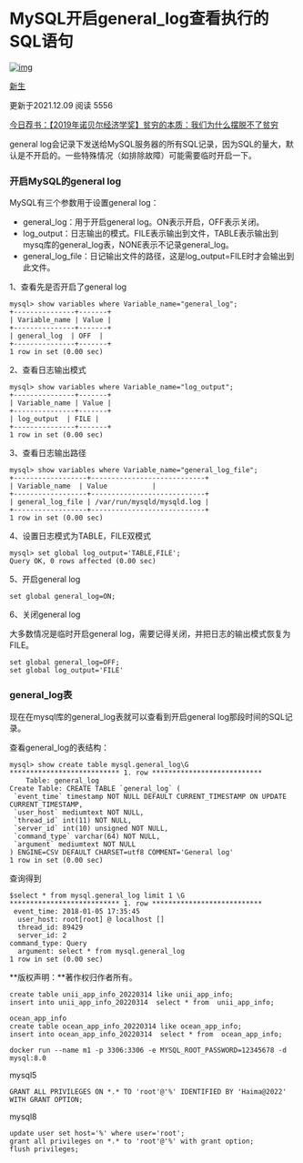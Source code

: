 # MySQL开启general_log查看执行的SQL语句

[![img](https://uimg.majing.io/default/avatar/default.png)](https://devnote.pro/users/1184/posts)

[新生](https://devnote.pro/users/1184/posts) 

更新于2021.12.09 阅读 5556

[今日荐书：【2019年诺贝尔经济学奖】贫穷的本质：我们为什么摆脱不了贫穷](https://union-click.jd.com/jdc?e=&p=AyIGZRprFQEXB1caXBUyVlgNRQQlW1dCFFlQCxxKQgFHRE5XDVULR0UVARcHVxpcFR1LQglGa0EAVXkRWR1zYGxhNVMbZ1lbchZ9PWUOHjdQGF8SBBcGVB5rFQMTBlQcUhABEDdlG1olVHwHVBpaFAMXBFcfaxABFgBSE1gVBCIHURJZFgoXBFYZWhQKIgBVEmtHX0BXHktrJQIRAlUZWhICIgRlK2sVMhE3F3UOQgETDlYbC0IAGwFQHQlCURUPAR5dHQQRA1NIXxRRGzdXGloRCw%3D%3D)

general log会记录下发送给MySQL服务器的所有SQL记录，因为SQL的量大，默认是不开启的。一些特殊情况（如排除故障）可能需要临时开启一下。

### 开启MySQL的general log

MySQL有三个参数用于设置general log：

* general_log：用于开启general log。ON表示开启，OFF表示关闭。
* log_output：日志输出的模式。FILE表示输出到文件，TABLE表示输出到mysq库的general_log表，NONE表示不记录general_log。
* general_log_file：日记输出文件的路径，这是log_output=FILE时才会输出到此文件。

1、查看先是否开启了general log

```plaintext
mysql> show variables where Variable_name="general_log";
+---------------+-------+
| Variable_name | Value |
+---------------+-------+
| general_log  | OFF  |
+---------------+-------+
1 row in set (0.00 sec)
```

2、查看日志输出模式

```plaintext
mysql> show variables where Variable_name="log_output"; 
+---------------+-------+
| Variable_name | Value |
+---------------+-------+
| log_output  | FILE |
+---------------+-------+
1 row in set (0.00 sec)
```

3、查看日志输出路径

```plaintext
mysql> show variables where Variable_name="general_log_file";
+------------------+----------------------------+
| Variable_name  | Value           |
+------------------+----------------------------+
| general_log_file | /var/run/mysqld/mysqld.log |
+------------------+----------------------------+
1 row in set (0.00 sec)
```

4、设置日志模式为TABLE，FILE双模式

```plaintext
mysql> set global log_output='TABLE,FILE';    
Query OK, 0 rows affected (0.00 sec)
```

5、开启general log

```plaintext
set global general_log=ON;
```

6、关闭general log

大多数情况是临时开启general log，需要记得关闭，并把日志的输出模式恢复为FILE。

```plaintext
set global general_log=OFF;
set global log_output='FILE'
```

### general_log表

现在在mysql库的general_log表就可以查看到开启general log那段时间的SQL记录。

查看general_log的表结构：

```plaintext
mysql> show create table mysql.general_log\G
*************************** 1. row ***************************
    Table: general_log
Create Table: CREATE TABLE `general_log` (
 `event_time` timestamp NOT NULL DEFAULT CURRENT_TIMESTAMP ON UPDATE CURRENT_TIMESTAMP,
 `user_host` mediumtext NOT NULL,
 `thread_id` int(11) NOT NULL,
 `server_id` int(10) unsigned NOT NULL,
 `command_type` varchar(64) NOT NULL,
 `argument` mediumtext NOT NULL
) ENGINE=CSV DEFAULT CHARSET=utf8 COMMENT='General log'
1 row in set (0.00 sec)
```

查询得到

```plaintext
$select * from mysql.general_log limit 1 \G
*************************** 1. row ***************************
 event_time: 2018-01-05 17:35:45
  user_host: root[root] @ localhost []
  thread_id: 89429
  server_id: 2
command_type: Query
  argument: select * from mysql.general_log
1 row in set (0.00 sec)
```

**版权声明：**著作权归作者所有。







```
create table unii_app_info_20220314 like unii_app_info;
insert into unii_app_info_20220314  select * from  unii_app_info;

ocean_app_info
create table ocean_app_info_20220314 like ocean_app_info;
insert into ocean_app_info_20220314  select * from  ocean_app_info;
```



```
docker run --name m1 -p 3306:3306 -e MYSQL_ROOT_PASSWORD=12345678 -d mysql:8.0
```

mysql5

```mysql
GRANT ALL PRIVILEGES ON *.* TO 'root'@'%' IDENTIFIED BY 'Haima@2022' WITH GRANT OPTION;
```

mysql8



```mysql
update user set host='%' where user='root';
grant all privileges on *.* to 'root'@'%' with grant option;
flush privileges;
```

